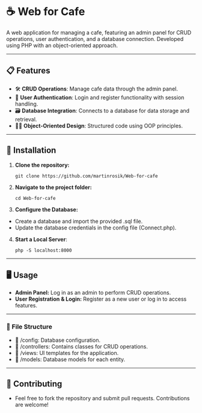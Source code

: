 # ☕ Web for Cafe

A web application for managing a cafe, featuring an admin panel for CRUD operations, user authentication, and a database connection. Developed using PHP with an object-oriented approach.

---

## 📋 Features

- 🛠️ **CRUD Operations**: Manage cafe data through the admin panel.
- 🔐 **User Authentication**: Login and register functionality with session handling.
- 🗃️ **Database Integration**: Connects to a database for data storage and retrieval.
- 🧑‍💻 **Object-Oriented Design**: Structured code using OOP principles.

---

## 🚀 Installation

1. **Clone the repository:**
    ```
    git clone https://github.com/martinrosik/Web-for-cafe
    ```
2. **Navigate to the project folder:**
    ```
    cd Web-for-cafe
    ```
3. **Configure the Database:**

- Create a database and import the provided .sql file.
- Update the database credentials in the config file (Connect.php).
    
4. **Start a Local Server**:
    ```
    php -S localhost:8000
    ```

---
    
## 🖥️ Usage
  - **Admin Panel:** Log in as an admin to perform CRUD operations.
  - **User Registration & Login:** Register as a new user or log in to access features.

---

### 📂 File Structure
- 📁 /config: Database configuration.
- 📁 /controllers: Contains classes for CRUD operations.
- 📁 /views: UI templates for the application.
- 📁 /models: Database models for each entity.

---

## 🤝 Contributing
- Feel free to fork the repository and submit pull requests. Contributions are welcome!
